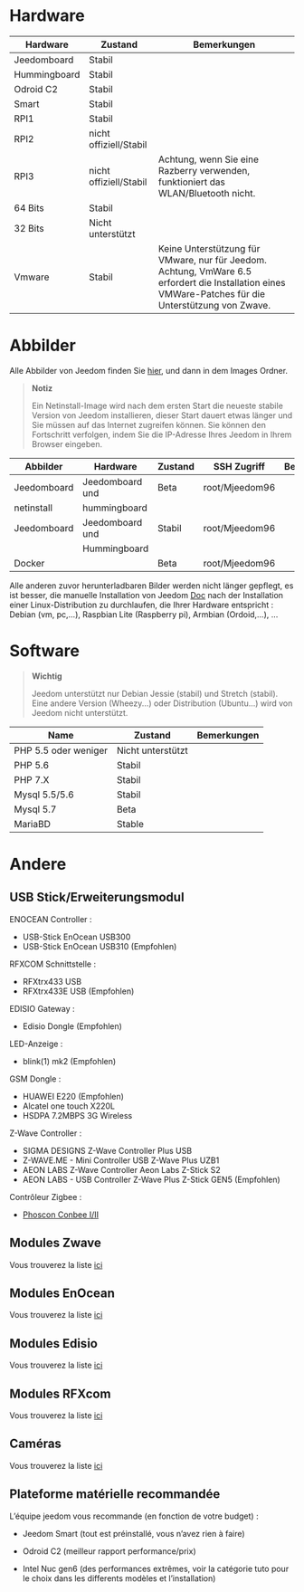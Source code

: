 Hardware 
========

Hardware | Zustand | Bemerkungen
--- | --- | ---
Jeedomboard             | Stabil                  |
Hummingboard            | Stabil                  |
Odroid C2               | Stabil                  |                          
Smart                   | Stabil                  |                          
RPI1                    | Stabil                  |                          
RPI2                    | nicht offiziell/Stabil     |                          
RPI3                    | nicht offiziell/Stabil     | Achtung, wenn Sie eine Razberry verwenden, funktioniert das WLAN/Bluetooth nicht.
64 Bits                 | Stabil                  |                          
32 Bits                 | Nicht unterstützt            |                          
Vmware                  | Stabil                  | Keine Unterstützung für VMware, nur für Jeedom. Achtung, VmWare 6.5 erfordert die Installation eines VMWare-Patches für die Unterstützung von Zwave.

Abbilder 
======

Alle Abbilder von Jeedom finden Sie
[hier](https://www.amazon.fr/clouddrive/share/OwYXPEKiIMdsGhkFeI3eUQ0VcvTEBq0qxQevlXPvPIy/folder/IT3WZ3N0RqGzaLBnBo0qog),
und dann in dem Images Ordner.

> **Notiz**
>
> Ein Netinstall-Image wird nach dem ersten Start die neueste stabile 
> Version von Jeedom installieren, dieser Start dauert etwas länger und Sie
> müssen auf das Internet zugreifen können. Sie können den Fortschritt
> verfolgen, indem Sie die IP-Adresse Ihres Jeedom in Ihrem Browser
> eingeben.

| Abbilder         | Hardware       | Zustand           | SSH Zugriff      | Bemerkungen      |
|----------------|----------------|----------------|----------------|----------------|
| Jeedomboard    | Jeedomboard und | Beta           | root/Mjeedom96 |                |
| netinstall     | hummingboard   |                |                |                |
| Jeedomboard    | Jeedomboard und | Stabil         | root/Mjeedom96 |                |
|                | Hummingboard   |                |                |                |
| Docker         |                | Beta           | root/Mjeedom96 |                |


Alle anderen zuvor herunterladbaren Bilder werden nicht länger gepflegt,
es ist besser, die manuelle Installation von Jeedom
[Doc](https://github.com/jeedom/documentation/blob/master/installation/fr_FR/other.asciidoc)
nach der Installation einer Linux-Distribution zu durchlaufen, die Ihrer
Hardware entspricht : Debian (vm, pc,…​), Raspbian Lite (Raspberry pi),
Armbian (Ordoid,…​), …​

Software 
========

> **Wichtig**
>
> Jeedom unterstützt nur Debian Jessie (stabil) und Stretch (stabil). Eine
> andere Version (Wheezy...) oder Distribution (Ubuntu...) wird von Jeedom
> nicht unterstützt.


| Name                     | Zustand                    | Bemerkungen                |
|-------------------------|-------------------------|--------------------------|
| PHP 5.5 oder weniger        | Nicht unterstützt            |                          |
| PHP 5.6                 | Stabil                  |                          |
| PHP 7.X                 | Stabil                  |                          |
| Mysql 5.5/5.6           | Stabil                  |                          |
| Mysql 5.7               | Beta                    |                          |
| MariaBD                 | Stable                  |                          |

Andere
=====

USB Stick/Erweiterungsmodul
---------------------------

ENOCEAN Controller :

-   USB-Stick EnOcean USB300
-   USB-Stick EnOcean USB310 (Empfohlen)

RFXCOM  Schnittstelle :

-   RFXtrx433 USB
-   RFXtrx433E USB (Empfohlen)

EDISIO Gateway :

-   Edisio Dongle (Empfohlen)

LED-Anzeige :

-   blink(1) mk2 (Empfohlen)

GSM Dongle :

-   HUAWEI E220 (Empfohlen)
-   Alcatel one touch X220L
-   HSDPA 7.2MBPS 3G Wireless

Z-Wave Controller :

-   SIGMA DESIGNS Z-Wave Controller Plus USB
-   Z-WAVE.ME - Mini Controller USB Z-Wave Plus UZB1
-   AEON LABS Z-Wave Controller Aeon Labs Z-Stick S2
-   AEON LABS - USB Controller Z-Wave Plus Z-Stick GEN5 (Empfohlen)


Contrôleur Zigbee :

- [Phoscon Conbee I/II](http://bit.ly/2n4VyWc)

Modules Zwave 
-------------

Vous trouverez la liste
[ici](https://jeedom.github.io/documentation/zwave/fr_FR/equipement.compatible)

Modules EnOcean 
---------------

Vous trouverez la liste
[ici](https://jeedom.github.io/documentation/enocean/fr_FR/equipement.compatible)

Modules Edisio 
--------------

Vous trouverez la liste
[ici](https://jeedom.github.io/documentation/edisio/fr_FR/equipement.compatible)

Modules RFXcom 
--------------

Vous trouverez la liste
[ici](https://jeedom.github.io/documentation/rfxcom/fr_FR/equipement.compatible)

Caméras 
-------

Vous trouverez la liste
[ici](https://jeedom.github.io/documentation/camera/fr_FR/equipement.compatible)

Plateforme matérielle recommandée 
---------------------------------

L’équipe jeedom vous recommande (en fonction de votre budget) :

-   Jeedom Smart (tout est préinstallé, vous n’avez rien à faire)

-   Odroid C2 (meilleur rapport performance/prix)

-   Intel Nuc gen6 (des performances extrêmes, voir la catégorie tuto
    pour le choix dans les differents modèles et l’installation)


